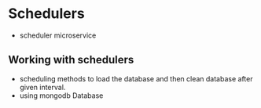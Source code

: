 ﻿# Schedulers
 
 * scheduler microservice
 
 ## Working with schedulers
  
  * scheduling methods to load the database and then clean database after given interval.
  * using mongodb Database
